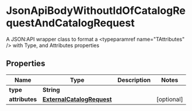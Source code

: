 

# JsonApiBodyWithoutIdOfCatalogRequestAndCatalogRequest

A JSON:API wrapper class to format a <typeparamref name=\"TAttributes\" /> with Type, and  Attributes properties

## Properties

| Name | Type | Description | Notes |
|------------ | ------------- | ------------- | -------------|
|**type** | **String** |  |  |
|**attributes** | [**ExternalCatalogRequest**](ExternalCatalogRequest.md) |  |  [optional] |




